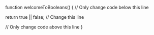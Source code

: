 function welcomeToBooleans() {
  // Only change code below this line

  return true || false; // Change this line

  // Only change code above this line
}